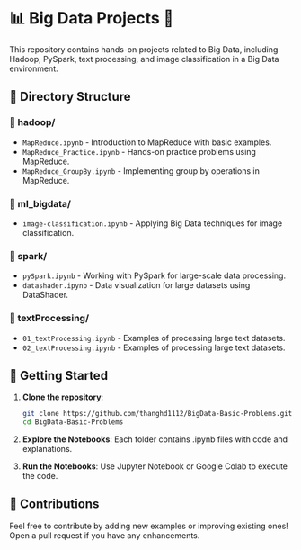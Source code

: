 # 📊 Big Data Projects 🚀

This repository contains hands-on projects related to Big Data, including Hadoop, PySpark, text processing, and image classification in a Big Data environment.

## 📂 Directory Structure

### 📁 hadoop/
- `MapReduce.ipynb` - Introduction to MapReduce with basic examples.
- `MapReduce_Practice.ipynb` - Hands-on practice problems using MapReduce.
- `MapReduce_GroupBy.ipynb` - Implementing group by operations in MapReduce.

### 📁 ml_bigdata/
- `image-classification.ipynb` - Applying Big Data techniques for image classification.

### 📁 spark/
- `pySpark.ipynb` - Working with PySpark for large-scale data processing.
- `datashader.ipynb` - Data visualization for large datasets using DataShader.

### 📁 textProcessing/
- `01_textProcessing.ipynb` - Examples of processing large text datasets.
- `02_textProcessing.ipynb` - Examples of processing large text datasets.

## 🚀 Getting Started

1. **Clone the repository**:
   ```sh
   git clone https://github.com/thanghd1112/BigData-Basic-Problems.git
   cd BigData-Basic-Problems

2. **Explore the Notebooks**: Each folder contains .ipynb files with code and explanations.

3. **Run the Notebooks**: Use Jupyter Notebook or Google Colab to execute the code.

## 📢 Contributions
Feel free to contribute by adding new examples or improving existing ones! Open a pull request if you have any enhancements.    
